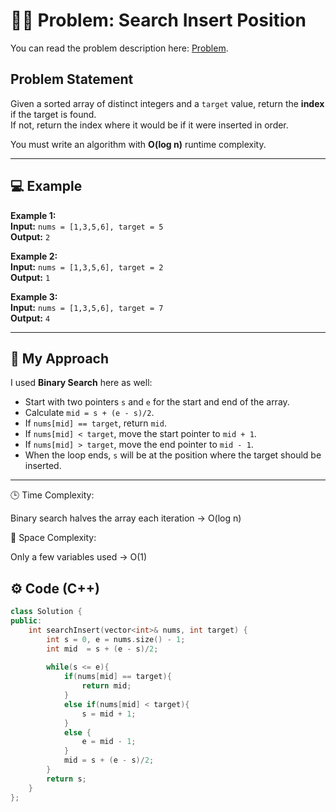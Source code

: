 # 🔗🧩 Problem: Search Insert Position

You can read the problem description here: [Problem](https://leetcode.com/problems/search-insert-position/).

## Problem Statement
Given a sorted array of distinct integers and a `target` value, return the **index** if the target is found.  
If not, return the index where it would be if it were inserted in order.

You must write an algorithm with **O(log n)** runtime complexity.

---

## 💻 Example

**Example 1:**  
**Input:** `nums = [1,3,5,6], target = 5`  
**Output:** `2`

**Example 2:**  
**Input:** `nums = [1,3,5,6], target = 2`  
**Output:** `1`

**Example 3:**  
**Input:** `nums = [1,3,5,6], target = 7`  
**Output:** `4`

---

## 🧠 My Approach
I used **Binary Search** here as well:  
- Start with two pointers `s` and `e` for the start and end of the array.  
- Calculate `mid = s + (e - s)/2`.  
- If `nums[mid] == target`, return `mid`.  
- If `nums[mid] < target`, move the start pointer to `mid + 1`.  
- If `nums[mid] > target`, move the end pointer to `mid - 1`.  
- When the loop ends, `s` will be at the position where the target should be inserted.

---

🕒 Time Complexity:     

Binary search halves the array each iteration → O(log n)

💾 Space Complexity:      

Only a few variables used → O(1)

## ⚙️ Code (C++)
```cpp
class Solution {
public:
    int searchInsert(vector<int>& nums, int target) {
        int s = 0, e = nums.size() - 1;
        int mid  = s + (e - s)/2;
        
        while(s <= e){
            if(nums[mid] == target){
                return mid;
            }
            else if(nums[mid] < target){
                s = mid + 1;
            }
            else {
                e = mid - 1;    
            }
            mid = s + (e - s)/2;
        }
        return s;
    }
};
